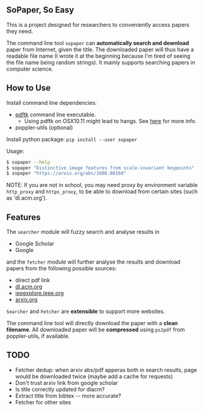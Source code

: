 ## SoPaper, So Easy
This is a project designed for researchers to conveniently access papers they need.

The command line tool ``sopaper`` can __automatically search and download__ paper
from Internet, given the title.
The downloaded paper will thus have a readable file name
(I wrote it at the beginning because I'm tired of seeing the file name being random strings).
It mainly supports searching papers in computer science.

<!-- -This project also comes with a naive server to provide integrated search/read/download experience.  -->

## How to Use
Install command line dependencies:
* [pdftk](https://www.pdflabs.com/tools/pdftk-the-pdf-toolkit/) command line executable.
	+ Using pdftk on OSX10.11 might lead to hangs. See [here](http://stackoverflow.com/questions/32505951/pdftk-server-on-os-x-10-11) for more info.
* poppler-utils (optional)

Install python package:
``pip install --user sopaper``

Usage:
```bash
$ sopaper --help
$ sopaper "Distinctive image features from scale-invariant keypoints"
$ sopaper "https://arxiv.org/abs/1606.06160"
```
NOTE: If you are not in school, you may need proxy by environment variable `http_proxy` and `https_proxy`,
to be able to download from certain sites (such as 'dl.acm.org').

## Features
The ``searcher`` module will fuzzy search and analyse results in
* Google Scholar
* Google

and the ``fetcher`` module will further analyse the results and download papers from the following possible sources:
* direct pdf link
* [dl.acm.org](http://dl.acm.org/)
* [ieeexplore.ieee.org](http://ieeexplore.ieee.org)
* [arxiv.org](http://arxiv.org)

``Searcher`` and ``Fetcher`` are __extensible__ to support more websites.

The command line tool will directly download the paper with a __clean filename__.
All downloaded paper will be __compressed__ using `ps2pdf` from poppler-utils, if available.

<!--
   -The server provide:
   -* RESTful APIs on papers
   -* Interactive paper reading UI supported by [pdf2htmlEX](https://github.com/coolwanglu/pdf2htmlEX)
   -
   -Command line tool is sufficient to use. If you'd like to play with the server, you'll need:
   -* Python2 with virtualenv. Python headers are needed (python-dev on debian/ubuntu).
   -* ghostscript
   -* libcurl (libcurl4-{openssl,nss,gnutls}-dev on debian/ubuntu)
   -* xapian (libxapian-dev & python2-xapian on debian/ubuntu)
   -* pdf2htmlEx installed. See its [download guide](https://github.com/coolwanglu/pdf2htmlEX/wiki/Download)
   -* poppler-utils which provide the 'pdftotext' command line util
   -
   -Note: if you need to run server on debian/ubuntu, make sure you do *not* have 'python2-bson' package installed.
	 -->

## TODO
* Fetcher dedup: when arxiv abs/pdf apperas both in search results, page would be downloaded twice (maybe add a cache for requests)
* Don't trust arxiv link from google scholar
* Is title correctly updated for dlacm?
* Extract title from bibtex -- more accurate?
* Fetcher for other sites

